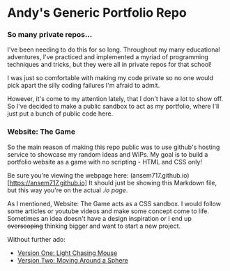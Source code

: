 # Andy's Generic Portfolio Repo
### So many private repos...
I've been needing to do this for so long. Throughout my many educational adventures, I've practiced and implemented a myriad of programming techniques and tricks, but they were all in private repos for that school!

I was just so comfortable with making my code private so no one would pick apart the silly coding failures I'm afraid to admit. 

However, it's come to my attention lately, that I don't have a lot to show off. So I've decided to make a public sandbox to act as my portfolio, where I'll just put a bunch of public code here.
### Website: The Game
So the main reason of making this repo public was to use github's hosting service to showcase my random ideas and WIPs.
My goal is to build a portfolio website as a game with no scripting - HTML and CSS only!

Be sure you're viewing the webpage here: (ansem717.github.io)[https://ansem717.github.io] 
It should just be showing this Markdown file, but this way you're on the actual *.io page*.

As I mentioned, Website: The Game acts as a CSS sandbox. I would follow some articles or youtube videos and make some concept come to life. Sometimes an idea doesn't have a design inspiration or I end up ~~overscoping~~ thinking bigger and want to start a new project.

Without further ado:
- [Version One: Light Chasing Mouse](https://ansem717.github.io/WebsiteTheGame/VersionOne/index.html)
- [Version Two: Moving Around a Sphere](https://ansem717.github.io/WebsiteTheGame/VersionTwo/index.html)
